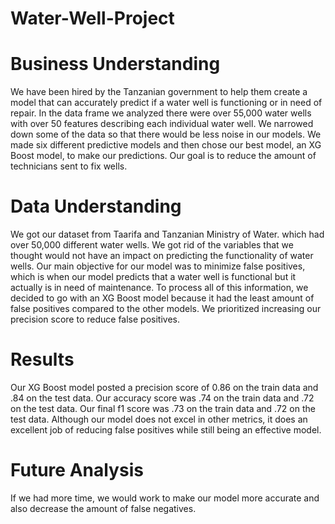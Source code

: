 # Water-Well-Project

# Business Understanding 

We have been hired by the Tanzanian government to help them create a model that can accurately predict if a water well is functioning or in need of repair.  In the data frame we analyzed there were over 55,000 water wells with over 50 features describing each individual water well. We narrowed down some of the data so that there would be less noise in our models. We made six different predictive models and then chose our best model, an XG Boost model, to make our predictions. Our goal is to reduce the amount of technicians sent to fix wells.

# Data Understanding 

We got our dataset from Taarifa and Tanzanian Ministry of Water. which had over 50,000 different water wells. We got rid of the variables that we thought would not have an impact on predicting the functionality of water wells. Our main objective for our model was to minimize false positives, which is when our model predicts that a water well is functional but it actually is in need of maintenance. To process all of this information, we decided to go with an XG Boost model because it had the least amount of false positives compared to the other models. We prioritized increasing our precision score to reduce false positives. 

# Results 

Our XG Boost model posted a precision score of 0.86 on the train data and .84 on the test data. Our accuracy score was .74 on the train data and .72 on the test data. Our final f1 score was .73 on the train data and .72 on the test data. Although our model does not excel in other metrics, it does an excellent job of reducing false positives while still being an effective model. 

# Future Analysis 

If we had more time, we would work to make our model more accurate and also decrease the amount of false negatives. 
